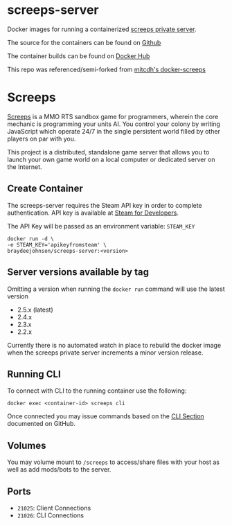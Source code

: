 # screeps-server
Docker images for running a containerized [screeps private server](https://github.com/screeps/screeps).

The source for the containers can be found on [Github](https://github.com/braydeejohnson/docker-screeps-server)

The container builds can be found on [Docker Hub](https://hub.docker.com/r/braydeejohnson/screeps-server/)

This repo was referenced/semi-forked from [mitcdh's docker-screeps](https://github.com/mitcdh/docker-screeps)


# Screeps
[Screeps](https://screeps.com) is a MMO RTS sandbox game for programmers, wherein the core mechanic is programming your units AI. You control your colony by writing JavaScript which operate 24/7 in the single persistent world filled by other players on par with you.

This project is a distributed, standalone game server that allows you to launch your own game world on a local computer or dedicated server on the Internet.

## Create Container
The screeps-server requires the Steam API key in order to complete authentication. API key is available at [Steam for Developers](http://steamcommunity.com/dev/apikey).

The API Key will be passed as an environment variable: `STEAM_KEY`
````
docker run -d \
-e STEAM_KEY='apikeyfromsteam' \
braydeejohnson/screeps-server:<version>
````

## Server versions available by tag
Omitting a version when running the `docker run` command will use the latest version 
* 2.5.x (latest)
* 2.4.x
* 2.3.x
* 2.2.x

Currently there is no automated watch in place to rebuild the docker image when the screeps private server increments a minor version release.

## Running CLI
To connect with CLI to the running container use the following:
````
docker exec <container-id> screeps cli
````
Once connected you may issue commands based on the [CLI Section](https://github.com/screeps/screeps#command-line-interface-cli) documented on GitHub.

## Volumes
You may volume mount to `/screeps` to access/share files with your host as well as add mods/bots to the server.

## Ports
* `21025`: Client Connections
* `21026`: CLI Connections
